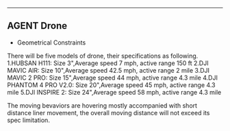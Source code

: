 ----
## AGENT Drone
* Geometrical Constraints

There will be five models of drone, their specifications as following.
1.HUBSAN H111: Size 3",Average speed 7 mph, active range 150 ft
2.DJI MAVIC AIR: Size 10",Average speed 42.5 mph, active range 2 mile
3.DJI MAVIC 2 PRO: Size 15",Average speed 44 mph, active range 4.3 mile
4.DJI PHANTOM 4 PRO V2.0: Size 20",Average speed 45 mph, active range 4.3 mile
5.DJI INSPIRE 2: Size 24",Average speed 58 mph, active range 4.3 mile

The moving bevaviors are hovering mostly accompanied with short distance liner movement, the overall moving distance will not exceed its spec limitation.


